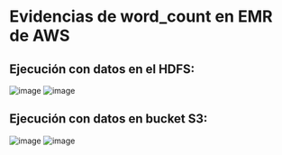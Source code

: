 # Evidencias de word_count en EMR de AWS
## Ejecución con datos en el HDFS:
![image](https://github.com/sicarvi/scardenasv-st0263/assets/68928414/60d1c45d-8860-4ea8-9918-62762065bd1f)
![image](https://github.com/sicarvi/scardenasv-st0263/assets/68928414/b3775623-739d-4f7b-8036-3b6ab79991f4)

## Ejecución con datos en bucket S3:
![image](https://github.com/sicarvi/scardenasv-st0263/assets/68928414/169f3473-0ea1-481b-8d2f-49b5fe4e0ba8)
![image](https://github.com/sicarvi/scardenasv-st0263/assets/68928414/1fbd4131-a0e5-457c-b768-c4ca2bceb75e)
